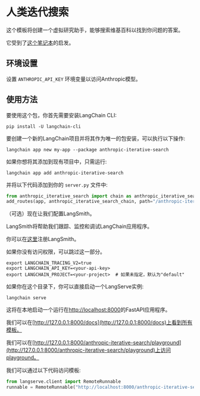 # 人类迭代搜索

这个模板将创建一个虚拟研究助手，能够搜索维基百科以找到你问题的答案。

它受到了[这个笔记本](https://github.com/anthropics/anthropic-cookbook/blob/main/long_context/wikipedia-search-cookbook.ipynb)的启发。

## 环境设置

设置 `ANTHROPIC_API_KEY` 环境变量以访问Anthropic模型。

## 使用方法

要使用这个包，你首先需要安装LangChain CLI:

```shell
pip install -U langchain-cli
```

要创建一个新的LangChain项目并将其作为唯一的包安装，可以执行以下操作:

```shell
langchain app new my-app --package anthropic-iterative-search
```

如果你想将其添加到现有项目中，只需运行:

```shell
langchain app add anthropic-iterative-search
```

并将以下代码添加到你的 `server.py` 文件中:

```python
from anthropic_iterative_search import chain as anthropic_iterative_search_chain
add_routes(app, anthropic_iterative_search_chain, path="/anthropic-iterative-search")
```

（可选）现在让我们配置LangSmith。

LangSmith将帮助我们跟踪、监控和调试LangChain应用程序。

你可以在[这里](https://smith.langchain.com/)注册LangSmith。

如果你没有访问权限，可以跳过这一部分。

```shell
export LANGCHAIN_TRACING_V2=true
export LANGCHAIN_API_KEY=<your-api-key>
export LANGCHAIN_PROJECT=<your-project>  # 如果未指定，默认为"default"
```

如果你在这个目录下，你可以直接启动一个LangServe实例:

```shell
langchain serve
```

这将在本地启动一个运行在[http://localhost:8000](http://localhost:8000)的FastAPI应用程序。

我们可以在[http://127.0.0.1:8000/docs](http://127.0.0.1:8000/docs)上看到所有模板。

我们可以在[http://127.0.0.1:8000/anthropic-iterative-search/playground](http://127.0.0.1:8000/anthropic-iterative-search/playground)上访问playground。

我们可以通过以下代码访问模板:

```python
from langserve.client import RemoteRunnable
runnable = RemoteRunnable("http://localhost:8000/anthropic-iterative-search")
```